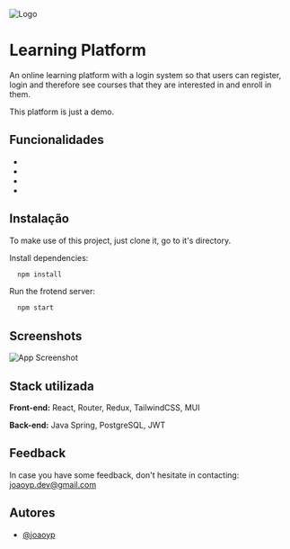 
![Logo](https://imgur.com/tIUs4eu.png)

# Learning Platform

An online learning platform with a login system so that users can register, login and therefore see courses that they are interested in and enroll in them.

This platform is just a demo.

## Funcionalidades

- 
- 
- 
- 


## Instalação

To make use of this project, just clone it, go to it's directory.

Install dependencies:
```bash
  npm install
```

Run the frotend server:
```bash
  npm start
```
## Screenshots

![App Screenshot](https://imgur.com/tIUs4eu.png)


## Stack utilizada

**Front-end:** React, Router, Redux, TailwindCSS, MUI

**Back-end:** Java Spring, PostgreSQL, JWT


## Feedback

In case you have some feedback, don't hesitate in contacting: joaoyp.dev@gmail.com


## Autores

- [@joaoyp](https://www.github.com/joaoyp)

